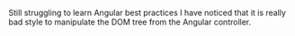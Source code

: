 Still struggling to learn Angular best practices I have noticed that it is really bad style to manipulate the DOM tree from the Angular controller.
